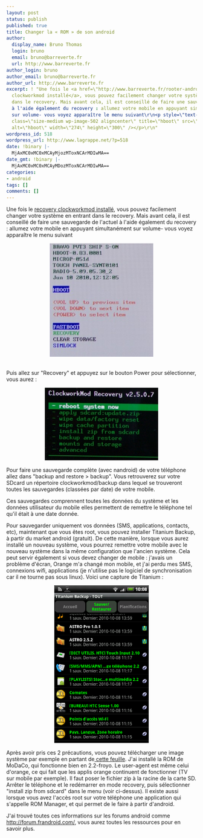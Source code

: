 ```yaml
---
layout: post
status: publish
published: true
title: Changer la « ROM » de son android
author:
  display_name: Bruno Thomas
  login: bruno
  email: bruno@barreverte.fr
  url: http://www.barreverte.fr
author_login: bruno
author_email: bruno@barreverte.fr
author_url: http://www.barreverte.fr
excerpt: ! "Une fois le <a href=\"http://www.barreverte.fr/rooter-android-avec-unrevoked\">recovery
  clockworkmod installé</a>, vous pouvez facilement changer votre système en entrant
  dans le recovery. Mais avant cela, il est conseillé de faire une sauvegarde de l'actuel
  à l'aide également du recovery : allumez votre mobile en appuyant simultanément
  sur volume- vous voyez apparaître le menu suivant\r\n<p style=\"text-align: center;\"><img
  class=\"size-medium wp-image-502 aligncenter\" title=\"hboot\" src=\"/images/hboot-274x300.jpg\"
  alt=\"hboot\" width=\"274\" height=\"300\" /></p>\r\n"
wordpress_id: 518
wordpress_url: http://www.lagrappe.net/?p=518
date: !binary |-
  MjAxMC0xMC0xMCAyMjozMToxNCArMDIwMA==
date_gmt: !binary |-
  MjAxMC0xMC0xMCAyMDozMToxNCArMDIwMA==
categories:
- android
tags: []
comments: []
---
```

<p>Une fois le <a href="/rooter-android-avec-unrevoked">recovery clockworkmod installé</a>, vous pouvez facilement changer votre système en entrant dans le recovery. Mais avant cela, il est conseillé de faire une sauvegarde de l'actuel à l'aide également du recovery : allumez votre mobile en appuyant simultanément sur volume- vous voyez apparaître le menu suivant</p>
<p style="text-align: center;"><img class="size-medium wp-image-502 aligncenter" title="hboot" src="/images/hboot-274x300.jpg" alt="hboot" width="274" height="300" /></p>
<p><a id="more"></a><a id="more-518"></a><br />
Puis allez sur "Recovery" et appuyez sur le bouton Power pour sélectionner, vous aurez :</p>
<p style="text-align: center;"><img class="aligncenter" title="Menu recovery" src="/images/menu-recovery.jpg" alt="Menu recovery" /></p>
<p>Pour faire une sauvegarde complète (avec nandroid) de votre téléphone allez dans "backup and restore &gt; backup". Vous retrouverez sur votre SDcard un répertoire clockworkmod/backup dans lequel se trouveront toutes les sauvegardes (classées par date) de votre mobile.</p>
<p>Ces sauvegardes comprennent toutes les données du système et les données utilisateur du mobile elles permettent de remettre le téléphone tel qu'il était à une date donnée.</p>
<p>Pour sauvegarder uniquement vos données (SMS, applications, contacts, etc), maintenant que vous êtes root, vous pouvez installer Titanium Backup, à partir du market android (gratuit). De cette manière, lorsque vous aurez installé un nouveau système, vous pourrez remettre votre mobile avec le nouveau système dans la même configuration que l'ancien système. Cela peut servir également si vous devez changer de mobile : j'avais un problème d'écran, Orange m'a changé mon mobile, et j'ai perdu mes SMS, connexions wifi, applications (je n'utilise pas le logiciel de synchronisation car il ne tourne pas sous linux). Voici une capture de Titanium :</p>
<p style="text-align: center;"><img class="size-medium wp-image-544  aligncenter" title="screenshot_titanium_backup" src="/images/screenshot_2.png" alt="capture d'écran titanium backup" width="250" /></p>
<p>Après avoir pris ces 2 précautions, vous pouvez télécharger une image système par exemple en partant de<a href="https://spreadsheets.google.com/ccc?key=0As0sg9AKQwCpdHRIcjNKbGZIUVk1VE9mYjVJNENnTHc&amp;hl=fr&amp;authkey=CJ3e6NQB"> cette feuille</a>. J'ai installé la ROM de MoDaCo, qui fonctionne bien en 2.2-froyo. Le user-agent est même celui d'orange, ce qui fait que les applis orange continuent de fonctionner (TV sur mobile par exemple). Il faut poser le fichier zip à la racine de la carte SD. Arrêter le téléphone et le redémarrer en mode recovery, puis sélectionner "install zip from sdcard" dans le menu (voir ci-dessus). Il existe aussi lorsque vous avez l'accès root sur votre téléphone une application qui s'appelle ROM Manager, et qui permet de le faire à partir d'android.</p>
<p>J'ai trouvé toutes ces informations sur les forums android comme <a href="http://forum.frandroid.com/">http://forum.frandroid.com/</a>, vous aurez toutes les ressources pour en savoir plus.</p>
